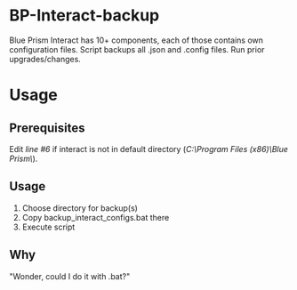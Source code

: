 # BP-Interact-backup
Blue Prism Interact has 10+ components, each of those contains own configuration files. 
Script backups all .json and .config files. Run prior upgrades/changes.

# Usage
## Prerequisites
Edit _line #6_ if interact is not in default directory (_C:\Program Files (x86)\Blue Prism\\_). 

## Usage
1. Choose directory for backup(s)
2. Copy backup_interact_configs.bat there
3. Execute script


## Why
"Wonder, could I do it with .bat?"
